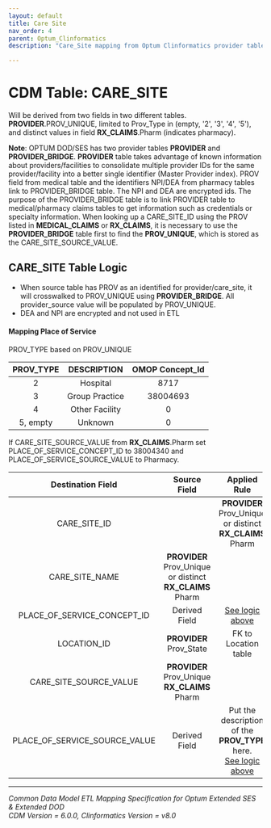 ```yaml
---
layout: default
title: Care Site
nav_order: 4
parent: Optum_Clinformatics
description: "Care_Site mapping from Optum Clinformatics provider table"

---
```

# CDM Table: CARE_SITE

Will be derived from two fields in two different tables. **PROVIDER**.PROV_UNIQUE,  limited to Prov_Type in (empty, '2', '3', '4', '5'), and distinct values in  field **RX_CLAIMS**.Pharm (indicates pharmacy).

**Note**: OPTUM DOD/SES has two provider tables **PROVIDER** and **PROVIDER_BRIDGE**. **PROVIDER** table takes advantage of known information about providers/facilities to consolidate multiple provider IDs for the same provider/facility into a better single identifier (Master Provider index). PROV field from medical table and the identifiers NPI/DEA from pharmacy tables link to PROVIDER_BRIDGE table. The NPI and DEA are encrypted ids. The purpose of the PROVIDER_BRIDGE  table is to link PROVIDER table to medical/pharmacy claims tables to get information such as credentials or specialty information. When looking up a CARE_SITE_ID using the PROV listed in **MEDICAL_CLAIMS** or **RX_CLAIMS**, it is necessary to use the **PROVIDER_BRIDGE** table first to find the **PROV_UNIQUE**, which is stored as the CARE_SITE_SOURCE_VALUE.

## **CARE_SITE Table Logic**

- When source table has PROV as an identified for provider/care_site, it will crosswalked to PROV_UNIQUE using **PROVIDER_BRIDGE**. All provider_source value will be populated by PROV_UNIQUE.
- DEA and NPI are encrypted and not used in ETL

#### **Mapping Place of Service**
PROV_TYPE based on PROV_UNIQUE

PROV_TYPE|DESCRIPTION|OMOP Concept_Id
:-----:|:-----:|:-----:
2|Hospital|8717
3|Group Practice|38004693
4|Other Facility|0
5, empty|Unknown|0

If CARE_SITE_SOURCE_VALUE from **RX_CLAIMS**.Pharm set PLACE_OF_SERVICE_CONCEPT_ID to 38004340 and PLACE_OF_SERVICE_SOURCE_VALUE to Pharmacy.

**Destination Field**|**Source Field**|**Applied Rule**|**Comment**
:-----:|:-----:|:-----:|:-----:
CARE_SITE_ID|<system generated>|**PROVIDER** Prov_Unique or distinct **RX_CLAIMS** Pharm |
CARE_SITE_NAME|**PROVIDER** Prov_Unique or distinct **RX_CLAIMS** Pharm | |
PLACE_OF_SERVICE_CONCEPT_ID|Derived Field|[See logic above](#Mapping_Place_of_Service) |
LOCATION_ID|**PROVIDER** Prov_State|FK to Location table|
CARE_SITE_SOURCE_VALUE|**PROVIDER** Prov_Unique <br> **RX_CLAIMS** Pharm| |
PLACE_OF_SERVICE_SOURCE_VALUE|Derived Field|Put the description of the **PROV_TYPE** here.<br> [See logic above](#Mapping_Place_of_Service)|

---
*Common Data Model ETL Mapping Specification for Optum Extended SES & Extended DOD*
<br>*CDM Version = 6.0.0, Clinformatics Version = v8.0*